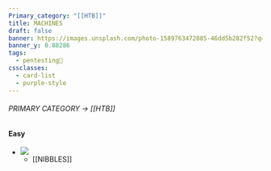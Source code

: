 ```yaml
---
Primary_category: "[[HTB]]"
title: MACHINES
draft: false
banner: https://images.unsplash.com/photo-1589763472885-46dd5b282f52?q=80&w=1748&auto=format&fit=crop&ixlib=rb-4.0.3&ixid=M3wxMjA3fDB8MHxwaG90by1wYWdlfHx8fGVufDB8fHx8fA%3D%3D
banner_y: 0.88286
tags:
  - pentesting👹
cssclasses:
  - card-list
  - purple-style
---
```


###### PRIMARY CATEGORY → [[HTB]]

#### Easy

- ![](https://labs.hackthebox.com/storage/avatars/344a8f99e8f7dddfed764f791e2731df.png)
	- [[NIBBLES]]